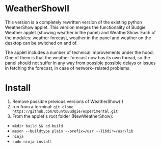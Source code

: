 # WeatherShowII
This version is a completely rewritten version of the existing python WeatherShow applet. This version merges the functionality of Budgie Weather applet (showing weather in the panel) and WeatherShow. Each of the modules: weather forecast, weather in the panel and weather on the desktop can be switched on and of.

The applet includes a number of technical improvements under the hood. One of them is that the weather forecast now has its own thread, so the panel should not suffer in any way from possible possible delays or issues in fetching the forecast, in case of network- related problems.

# Install
1. Remove possible previous versions of WeatherShow(!)
2. run from a terminal: `git clone https://github.com/UbuntuBudgie/experimental.git`
3. From the applet's root folder (NewWeatherShow):

- `mkdir build && cd build`
- `meson --buildtype plain --prefix=/usr --libdir=/usr/lib`
- `ninja`
- `sudo ninja install`

